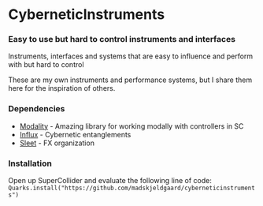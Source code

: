 # CyberneticInstruments

### Easy to use but hard to control instruments and interfaces

Instruments, interfaces and systems that are easy to influence and perform with but hard to control

These are my own instruments and performance systems, but I share them here for the inspiration of others.

### Dependencies

* [Modality](https://github.com/ModalityTeam/Modality-toolkit) - Amazing library for working modally with controllers in SC
* [Influx](https://github.com/supercollider-quarks/Influx) - Cybernetic entanglements
* [Sleet](https://github.com/madskjeldgaard/Sleet) - FX organization

### Installation

Open up SuperCollider and evaluate the following line of code:
`Quarks.install("https://github.com/madskjeldgaard/cyberneticinstruments")`
